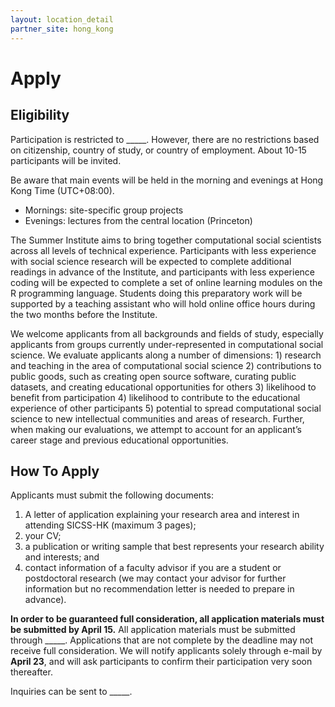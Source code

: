 ```yaml
---
layout: location_detail
partner_site: hong_kong
---
```


# Apply

## Eligibility

Participation is restricted to \_\_\_\_\_. However, there are no restrictions based on citizenship, country of study, or country of employment. About 10-15 participants will be invited.

Be aware that main events will be held in the morning and evenings at Hong Kong Time (UTC+08:00).

- Mornings: site-specific group projects
- Evenings: lectures from the central location (Princeton)

The Summer Institute aims to bring together computational social scientists across all levels of technical experience. Participants with less experience with social science research will be expected to complete additional readings in advance of the Institute, and participants with less experience coding will be expected to complete a set of online learning modules on the R programming language. Students doing this preparatory work will be supported by a teaching assistant who will hold online office hours during the two months before the Institute.

We welcome applicants from all backgrounds and fields of study, especially applicants from groups currently under-represented in computational social science. We evaluate applicants along a number of dimensions: 1) research and teaching in the area of computational social science 2) contributions to public goods, such as creating open source software, curating public datasets, and creating educational opportunities for others 3) likelihood to benefit from participation 4) likelihood to contribute to the educational experience of other participants 5) potential to spread computational social science to new intellectual communities and areas of research. Further, when making our evaluations, we attempt to account for an applicant’s career stage and previous educational opportunities.

## How To Apply

Applicants must submit the following documents: 

1. A letter of application explaining your research area and interest in attending SICSS-HK (maximum 3 pages);
2. your CV;
3. a publication or writing sample that best represents your research ability and interests; and 
4. contact information of a faculty advisor if you are a student or postdoctoral research (we may contact your advisor for further information but no recommendation letter is needed to prepare in advance).



**In order to be guaranteed full consideration, all application materials must be submitted by April 15.** All application materials must be submitted through \_\_\_\_\_. Applications that are not complete by the deadline may not receive full consideration. We will notify applicants solely through e-mail by **April 23**, and will ask participants to confirm their participation very soon thereafter.

Inquiries can be sent to \_\_\_\_\_.
